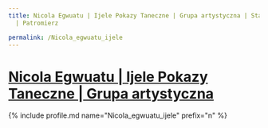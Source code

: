 ```yaml
---
title: Nicola Egwuatu | Ijele Pokazy Taneczne | Grupa artystyczna | Statystyki patronite.pl
  | Patromierz

permalink: /Nicola_egwuatu_ijele
---
```


# [Nicola Egwuatu | Ijele Pokazy Taneczne | Grupa artystyczna](https://patronite.pl/Nicola_egwuatu_ijele)

{% include profile.md name="Nicola_egwuatu_ijele" prefix="n" %}
